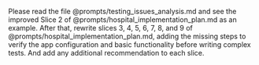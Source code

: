 Please read the file @prompts/testing_issues_analysis.md and see the improved Slice 2 of @prompts/hospital_implementation_plan.md as an example.
After that, rewrite slices 3, 4, 5, 6, 7, 8, and 9 of @prompts/hospital_implementation_plan.md, adding the missing steps to verify the app configuration and basic functionality before writing complex tests. And add any additional recommendation to each slice.
